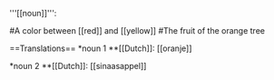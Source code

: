 '''[[noun]]''':

#A color between [[red]] and [[yellow]]
#The fruit of the orange tree

==Translations==
*noun 1
**[[Dutch]]: [[oranje]]

*noun 2
**[[Dutch]]: [[sinaasappel]]